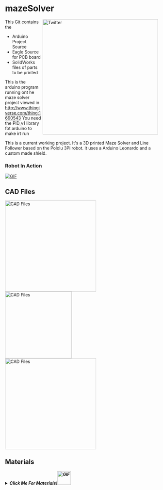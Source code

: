 # mazeSolver

<a href="https://github.com/cheiio/mazeSolver">
  <img align="right" alt="Twitter" width="380px" src="https://user-images.githubusercontent.com/22770735/91813335-350ffb00-ec50-11ea-9d71-df66f1ef29f8.JPG" />
</a>

This Git contains the 
- Arduino Project Source
- Eagle Source for PCB board
- SolidWorks files of parts to be printed

This is the arduino program running ont he maze solver project viewed in http://www.thingiverse.com/thing:1690543
You need the PID_v1 library fot arduino to make irt run

This is a current working project. It's a 3D printed Maze Solver and Line Follower based on the Pololu 3Pi robot.
It uses a Arduino Leonardo and a custom made shield.

### Robot In Action

<a href="https://www.youtube.com/watch?v=Ddkci5myxYI" target="_blank">
<img align="center" alt="GIF" src="https://user-images.githubusercontent.com/22770735/91827351-5971d480-ec5c-11ea-825c-ca2c39b190bd.gif" />
</a>
<br />

## CAD Files

</a>
<a href="https://github.com/cheiio/mazeSolver/tree/master/Maze_Solver/files/" >
  <img align="center" width="300" alt="CAD Files" src="https://user-images.githubusercontent.com/22770735/91813365-3ccf9f80-ec50-11ea-9bcc-7884405e6d7f.JPG" />
</a>
</a>
<a href="https://github.com/cheiio/mazeSolver/tree/master/Maze_Solver/files/" >
  <img align="center" width="220" alt="CAD Files" src="https://user-images.githubusercontent.com/22770735/91822809-ebc2aa00-ec55-11ea-94d6-0c4f6b44d20c.gif" />
</a>
</a>
<a href="https://github.com/cheiio/mazeSolver/tree/master/Maze_Solver/files/" >
  <img align="center" width="300" alt="CAD Files" src="https://user-images.githubusercontent.com/22770735/91813335-350ffb00-ec50-11ea-9d71-df66f1ef29f8.JPG" />
</a>


## Materials

***<details><summary>Click Me For Materials!<img height="45" alt="GIF" src="https://user-images.githubusercontent.com/22770735/91830480-75777500-ec60-11ea-9b11-83e9d9f6ceb5.gif" /></summary>***
  
* Arduino Leonardo
* L293D
* Piezo Buzzer
* QTR-1RC Reflectance Sensor (2-Pack) x 2 (https://www.pololu.com/product/2459)
* QTR-8A Reflectance Sensor Array (Only the cutted 2 sensor at the left) https://www.pololu.com/product/960
* 75:1 Micro Metal Gearmotor HPCB 6V (https://www.pololu.com/product/3064)
* Pololu Wheel 42×19mm Pair (https://www.pololu.com/product/1090)
* Pololu Micro Metal Gearmotor Bracket Pair
* (https://www.pololu.com/product/989)
* Pololu Ball Caster with 1/2″ Metal Ball (https://www.pololu.com/product/953)
* 2-AA Batteries
* 2-AA Battery Holder (https://www.pololu.com/product/1150)
</details>

